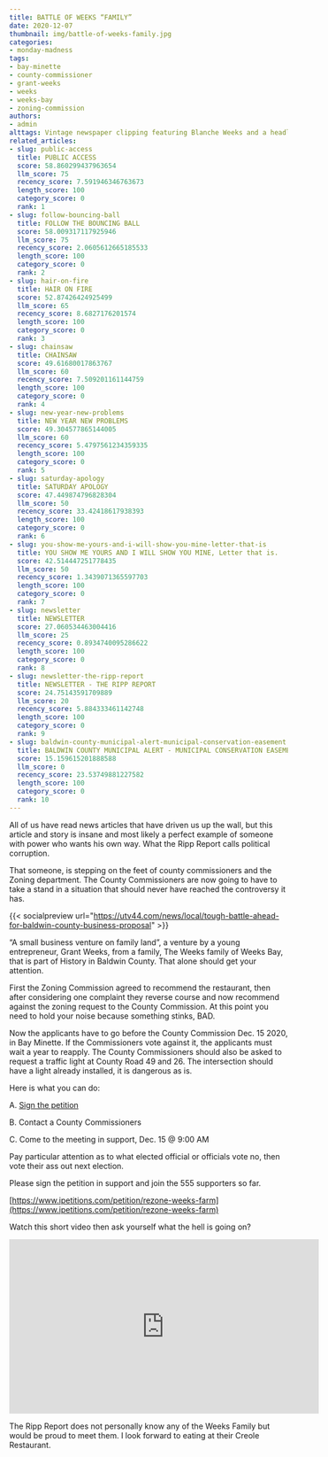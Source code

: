 ```yaml
---
title: BATTLE OF WEEKS “FAMILY”
date: 2020-12-07
thumbnail: img/battle-of-weeks-family.jpg
categories:
- monday-madness
tags:
- bay-minette
- county-commissioner
- grant-weeks
- weeks
- weeks-bay
- zoning-commission
authors:
- admin
alttags: Vintage newspaper clipping featuring Blanche Weeks and a headline proclaiming her gumbo is now famous; related to politica...
related_articles:
- slug: public-access
  title: PUBLIC ACCESS
  score: 58.860299437963654
  llm_score: 75
  recency_score: 7.591946346763673
  length_score: 100
  category_score: 0
  rank: 1
- slug: follow-bouncing-ball
  title: FOLLOW THE BOUNCING BALL
  score: 58.009317117925946
  llm_score: 75
  recency_score: 2.0605612665185533
  length_score: 100
  category_score: 0
  rank: 2
- slug: hair-on-fire
  title: HAIR ON FIRE
  score: 52.87426424925499
  llm_score: 65
  recency_score: 8.6827176201574
  length_score: 100
  category_score: 0
  rank: 3
- slug: chainsaw
  title: CHAINSAW
  score: 49.61680017863767
  llm_score: 60
  recency_score: 7.509201161144759
  length_score: 100
  category_score: 0
  rank: 4
- slug: new-year-new-problems
  title: NEW YEAR NEW PROBLEMS
  score: 49.304577865144005
  llm_score: 60
  recency_score: 5.4797561234359335
  length_score: 100
  category_score: 0
  rank: 5
- slug: saturday-apology
  title: SATURDAY APOLOGY
  score: 47.449874796828304
  llm_score: 50
  recency_score: 33.42418617938393
  length_score: 100
  category_score: 0
  rank: 6
- slug: you-show-me-yours-and-i-will-show-you-mine-letter-that-is
  title: YOU SHOW ME YOURS AND I WILL SHOW YOU MINE, Letter that is.
  score: 42.514447251778435
  llm_score: 50
  recency_score: 1.3439071365597703
  length_score: 100
  category_score: 0
  rank: 7
- slug: newsletter
  title: NEWSLETTER
  score: 27.060534463004416
  llm_score: 25
  recency_score: 0.8934740095286622
  length_score: 100
  category_score: 0
  rank: 8
- slug: newsletter-the-ripp-report
  title: NEWSLETTER - THE RIPP REPORT
  score: 24.75143591709889
  llm_score: 20
  recency_score: 5.884333461142748
  length_score: 100
  category_score: 0
  rank: 9
- slug: baldwin-county-municipal-alert-municipal-conservation-easement
  title: BALDWIN COUNTY MUNICIPAL ALERT - MUNICIPAL CONSERVATION EASEMENT
  score: 15.159615201888588
  llm_score: 0
  recency_score: 23.53749881227582
  length_score: 100
  category_score: 0
  rank: 10
---
```

All of us have read news articles that have driven us up the wall, but this article and story is insane and most likely a perfect example of someone with power who wants his own way. What the Ripp Report calls political corruption.

That someone, is stepping on the feet of county commissioners and the Zoning department. The County Commissioners are now going to have to take a stand in a situation that should never have reached the controversy it has.

{{< socialpreview url="https://utv44.com/news/local/tough-battle-ahead-for-baldwin-county-business-proposal" >}}

“A small business venture on family land”, a venture by a young entrepreneur, Grant Weeks, from a family, The Weeks family of Weeks Bay, that is part of History in Baldwin County. That alone should get your attention.

First the Zoning Commission agreed to recommend the restaurant, then after considering one complaint they reverse course and now recommend against the zoning request to the County Commission. At this point you need to hold your noise because something stinks, BAD.

Now the applicants have to go before the County Commission Dec. 15 2020, in Bay Minette. If the Commissioners vote against it, the applicants must wait a year to reapply. The County Commissioners should also be asked to request a traffic light at County Road 49 and 26. The intersection should have a light already installed, it is dangerous as is.

Here is what you can do:

A. [Sign the petition](https://www.ipetitions.com/petition/rezone-weeks-farm)

B. Contact a County Commissioners

C. Come to the meeting in support, Dec. 15 @ 9:00 AM

Pay particular attention as to what elected official or officials vote no, then vote their ass out next election.

Please sign the petition in support and join the 555 supporters so far.

[https://www.ipetitions.com/petition/rezone-weeks-farm](https://www.ipetitions.com/petition/rezone-weeks-farm)

Watch this short video then ask yourself what the hell is going on?

<iframe width="560" height="315" src="https://www.youtube.com/embed/5ggLAWUi0qM" frameborder="0" allowfullscreen></iframe>

The Ripp Report does not personally know any of the Weeks Family but would be proud to meet them. I look forward to eating at their Creole Restaurant.
